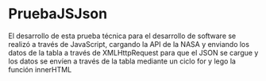 # PruebaJSJson
El desarrollo de esta prueba técnica para el desarrollo de software se realizó a través de JavaScript, cargando la API de la NASA y enviando los datos de la tabla
a través de XMLHttpRequest para que el JSON se cargue y los datos se envíen a través de la tabla mediante un ciclo for y lego la función innerHTML
